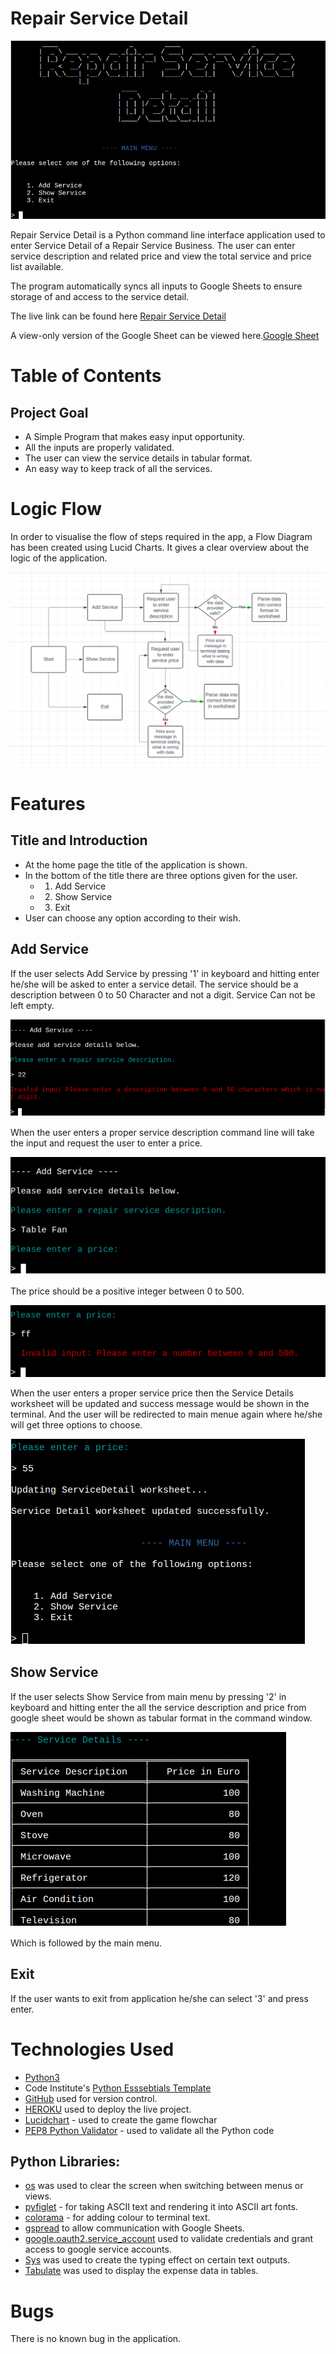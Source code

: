# Repair Service Detail

<img alt="Home Image" src="docs/readme_images/home_image.png">


 Repair Service Detail is a Python command line interface  application used to enter Service Detail of a Repair Service Business. The user can enter service description and related price and view the total service and price list available.

The program automatically syncs all inputs to Google Sheets to ensure storage of and access to the service detail.

The live link can be found here [Repair Service Detail](https://servicedetail-e151ee9cb139.herokuapp.com/)

A view-only version of the Google Sheet can be viewed here.[Google Sheet](https://docs.google.com/spreadsheets/d/1HaDsMmEWqLoRjx94ya5nbn5xtAUYw9c7q6rqk3dACPQ/edit?gid=0#gid=0)


# Table of Contents

## Project Goal

* A Simple Program that makes easy input opportunity.
* All the inputs are properly validated.
* The user can view the service details in tabular format.
* An easy way to keep track of all the services.


# Logic Flow

In order to visualise the flow of steps required in the app, a Flow Diagram has been created using Lucid Charts. It gives a clear overview about the logic
of the application. 

<img alt="Flow " src="docs/readme_images/flowdiagram.png">

# Features

## Title and Introduction

* At the home page the title of the application is shown.
* In the bottom of the title there are three options given for the user.
   * 1. Add Service
   * 2. Show Service
   * 3. Exit
* User can choose any option according to their wish.

## Add Service

If the user selects Add Service by pressing '1' in keyboard and hitting enter he/she will be asked to enter a service detail.
The service should be a description between 0 to 50 Character and not a digit. Service Can not be left empty.

<img alt="Service Description Validation " src="docs/readme_images/servicedescription_validation.png">

When the user enters a proper service description command line will take the input and request the user to enter a price.

<img alt="Correct Service Description" src="docs/readme_images/correct_servicedescription.png">


The price should be a positive integer between 0 to 500.

<img alt="Service Price Validation" src="docs/readme_images/serviceprice_validation.png">

When the user enters a proper service price then the Service Details worksheet will be updated and success message would be 
shown in the terminal. And the user will be redirected to main menue again where he/she will get three options to choose.

<img alt="Service Details Updated" src="docs/readme_images/ServiceDetails_updated.png">


## Show Service

If the user selects Show Service from main menu by pressing '2' in keyboard and hitting enter the all the service description and price
from google sheet would be shown as tabular format in the command window.

<img alt="Show Service" src="docs/readme_images/Showservice.png">

Which is followed by the main menu.

## Exit

If the user wants to exit from application he/she can select '3' and press enter.

# Technologies Used

* [Python3](https://en.wikipedia.org/wiki/Python_(programming_language))
* Code Institute's [Python Esssebtials Template](https://github.com/Code-Institute-Org/python-essentials-template)
* [GitHub](https://github.com/) used for version control.
* [HEROKU](https://dashboard.heroku.com/apps) used to deploy the live project.
* [Lucidchart](https://lucid.app/users/login#/login) - used to create the game flowchar
* [PEP8 Python Validator](https://pep8ci.herokuapp.com/) - used to validate all the Python code

## Python Libraries:

* [os](https://docs.python.org/3/library/os.html) was used to clear the screen when switching between menus or views.
* [pyfiglet](https://pypi.org/project/pyfiglet/0.7/) - for taking ASCII text and rendering it into ASCII art fonts.
* [colorama](https://pypi.org/project/colorama/) - for adding colour to terminal text.
* [gspread](https://pypi.org/project/gspread/) to allow communication with Google Sheets.
* [google.oauth2.service_account](https://google-auth.readthedocs.io/en/stable/index.html) used to validate credentials and grant access to google service accounts.
* [Sys](https://docs.python.org/3/library/sys.html) was used to create the typing effect on certain text outputs.
* [Tabulate](https://pypi.org/project/tabulate/) was used to display the expense data in tables.

# Bugs

There is no known bug in the application.


